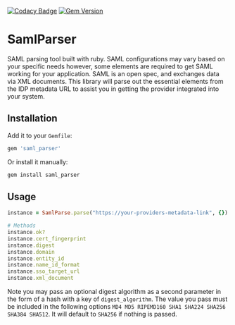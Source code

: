 [![Codacy Badge](https://api.codacy.com/project/badge/Grade/7c422d0c52ab4665b23f5bdb66412cb5)](https://app.codacy.com/gh/michaelginalick/saml-parser?utm_source=github.com&utm_medium=referral&utm_content=michaelginalick/saml-parser&utm_campaign=Badge_Grade_Settings)
[![Gem Version](https://badge.fury.io/rb/saml_parser.svg)](https://badge.fury.io/rb/saml_parser)

# SamlParser

SAML parsing tool built with ruby. SAML configurations may vary based on your specific needs however,
some elements are required to get SAML working for your application. SAML is an open spec, and
exchanges data via XML documents. This library will parse out the essential elements from the IDP
metadata URL to assist you in getting the provider integrated into your system.


## Installation

Add it to your `Gemfile`:

```ruby
gem 'saml_parser'
```

Or install it manually:

```sh
gem install saml_parser
```

## Usage

```ruby
instance = SamlParse.parse("https://your-providers-metadata-link", {})

# Methods
instance.ok?
instance.cert_fingerprint
instance.digest
instance.domain
instance.entity_id
instance.name_id_format
instance.sso_target_url
instance.xml_document
```
Note you may pass an optional digest algorithm as a second parameter in the form of a hash
with a key of `digest_algorithm`. The value you pass must be included in the following options
`MD4 MD5 RIPEMD160 SHA1 SHA224 SHA256 SHA384 SHA512`. It will default to `SHA256` if nothing is passed.


